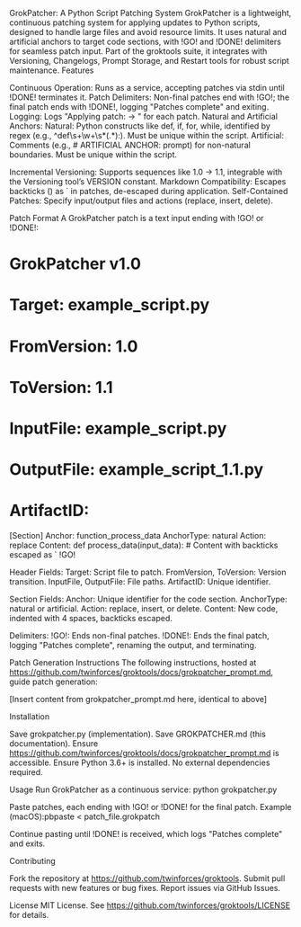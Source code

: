 GrokPatcher: A Python Script Patching System
GrokPatcher is a lightweight, continuous patching system for applying updates to Python scripts, designed to handle large files and avoid resource limits. It uses natural and artificial anchors to target code sections, with !GO! and !DONE! delimiters for seamless patch input. Part of the groktools suite, it integrates with Versioning, Changelogs, Prompt Storage, and Restart tools for robust script maintenance.
Features

Continuous Operation: Runs as a service, accepting patches via stdin until !DONE! terminates it.
Patch Delimiters: Non-final patches end with !GO!; the final patch ends with !DONE!, logging "Patches complete" and exiting.
Logging: Logs "Applying patch:  -> " for each patch.
Natural and Artificial Anchors:
Natural: Python constructs like def, if, for, while, identified by regex (e.g., ^def\s+\w+\s*\(.*\):). Must be unique within the script.
Artificial: Comments (e.g., # ARTIFICIAL ANCHOR: prompt) for non-natural boundaries. Must be unique within the script.


Incremental Versioning: Supports sequences like 1.0 -> 1.1, integrable with the Versioning tool’s VERSION constant.
Markdown Compatibility: Escapes backticks () as ` in patches, de-escaped during application.
Self-Contained Patches: Specify input/output files and actions (replace, insert, delete).

Patch Format
A GrokPatcher patch is a text input ending with !GO! or !DONE!:
# GrokPatcher v1.0
# Target: example_script.py
# FromVersion: 1.0
# ToVersion: 1.1
# InputFile: example_script.py
# OutputFile: example_script_1.1.py
# ArtifactID: <UUID>

[Section]
Anchor: function_process_data
AnchorType: natural
Action: replace
Content:
    def process_data(input_data):
        # Content with backticks escaped as \`
!GO!


Header Fields:
Target: Script file to patch.
FromVersion, ToVersion: Version transition.
InputFile, OutputFile: File paths.
ArtifactID: Unique identifier.


Section Fields:
Anchor: Unique identifier for the code section.
AnchorType: natural or artificial.
Action: replace, insert, or delete.
Content: New code, indented with 4 spaces, backticks escaped.


Delimiters:
!GO!: Ends non-final patches.
!DONE!: Ends the final patch, logging "Patches complete", renaming the output, and terminating.



Patch Generation Instructions
The following instructions, hosted at https://github.com/twinforces/groktools/docs/grokpatcher_prompt.md, guide patch generation:

[Insert content from grokpatcher_prompt.md here, identical to above]

Installation

Save grokpatcher.py (implementation).
Save GROKPATCHER.md (this documentation).
Ensure https://github.com/twinforces/groktools/docs/grokpatcher_prompt.md is accessible.
Ensure Python 3.6+ is installed.
No external dependencies required.

Usage
Run GrokPatcher as a continuous service:
python grokpatcher.py


Paste patches, each ending with !GO! or !DONE! for the final patch.
Example (macOS):pbpaste < patch_file.grokpatch


Continue pasting until !DONE! is received, which logs "Patches complete" and exits.

Contributing

Fork the repository at https://github.com/twinforces/groktools.
Submit pull requests with new features or bug fixes.
Report issues via GitHub Issues.

License
MIT License. See https://github.com/twinforces/groktools/LICENSE for details.

